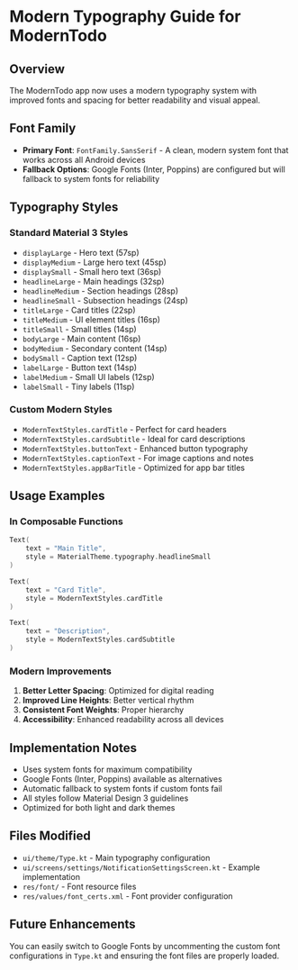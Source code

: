 # Modern Typography Guide for ModernTodo

## Overview
The ModernTodo app now uses a modern typography system with improved fonts and spacing for better readability and visual appeal.

## Font Family
- **Primary Font**: `FontFamily.SansSerif` - A clean, modern system font that works across all Android devices
- **Fallback Options**: Google Fonts (Inter, Poppins) are configured but will fallback to system fonts for reliability

## Typography Styles

### Standard Material 3 Styles
- `displayLarge` - Hero text (57sp)
- `displayMedium` - Large hero text (45sp) 
- `displaySmall` - Small hero text (36sp)
- `headlineLarge` - Main headings (32sp)
- `headlineMedium` - Section headings (28sp)
- `headlineSmall` - Subsection headings (24sp)
- `titleLarge` - Card titles (22sp)
- `titleMedium` - UI element titles (16sp)
- `titleSmall` - Small titles (14sp)
- `bodyLarge` - Main content (16sp)
- `bodyMedium` - Secondary content (14sp)
- `bodySmall` - Caption text (12sp)
- `labelLarge` - Button text (14sp)
- `labelMedium` - Small UI labels (12sp)
- `labelSmall` - Tiny labels (11sp)

### Custom Modern Styles
- `ModernTextStyles.cardTitle` - Perfect for card headers
- `ModernTextStyles.cardSubtitle` - Ideal for card descriptions
- `ModernTextStyles.buttonText` - Enhanced button typography
- `ModernTextStyles.captionText` - For image captions and notes
- `ModernTextStyles.appBarTitle` - Optimized for app bar titles

## Usage Examples

### In Composable Functions
```kotlin
Text(
    text = "Main Title",
    style = MaterialTheme.typography.headlineSmall
)

Text(
    text = "Card Title",
    style = ModernTextStyles.cardTitle
)

Text(
    text = "Description",
    style = ModernTextStyles.cardSubtitle
)
```

### Modern Improvements
1. **Better Letter Spacing**: Optimized for digital reading
2. **Improved Line Heights**: Better vertical rhythm
3. **Consistent Font Weights**: Proper hierarchy
4. **Accessibility**: Enhanced readability across all devices

## Implementation Notes
- Uses system fonts for maximum compatibility
- Google Fonts (Inter, Poppins) available as alternatives
- Automatic fallback to system fonts if custom fonts fail
- All styles follow Material Design 3 guidelines
- Optimized for both light and dark themes

## Files Modified
- `ui/theme/Type.kt` - Main typography configuration
- `ui/screens/settings/NotificationSettingsScreen.kt` - Example implementation
- `res/font/` - Font resource files
- `res/values/font_certs.xml` - Font provider configuration

## Future Enhancements
You can easily switch to Google Fonts by uncommenting the custom font configurations in `Type.kt` and ensuring the font files are properly loaded.
